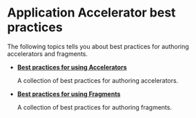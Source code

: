 # Application Accelerator best practices

The following topics tells you about best practices for authoring accelerators and fragments.

- **[Best practices for using Accelerators](accelerators.hbs.md)**

    A collection of best practices for authoring accelerators.

- **[Best practices for using Fragments](fragments.hbs.md)**

    A collection of best practices for authoring fragments.
